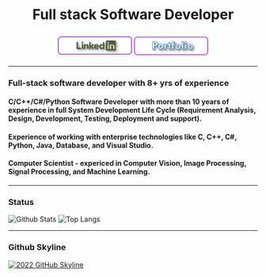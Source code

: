 <h1 align="center">Full stack Software Developer</h1>

###
<p align="center">
    <a href="https://www.linkedin.com/in/robert-johnson-2ab144221/" target="_blank" rel="noopener noreferrer"><img align="center" src="Assets/LinkedinBtn.png" width="150px" /></a>
    <a href="https://robjohn8989.github.io" target="_blank" rel="noopener noreferrer"><img align="center" src="Assets/PortfolioBtn.png" width="150px" /></a>
</p>

---
### Full-stack software developer with 8+ yrs of experience 
####   C/C++/C#/Python Software Developer with more than 10 years of experience in full System Development Life Cycle (Requirement Analysis, Design, Development, Testing, Deployment and support).
####   Experience of working with enterprise technologies like C, C++, C#, Python, Java, Database, and Visual Studio.
####   Computer Scientist - expericed in Computer Vision, Image Processing, Signal Processing, and Machine Learning.


---
### Status
![Github Stats](https://github-readme-stats.vercel.app/api?username=robjohn8989&count_private=true&show_icons=true&include_all_commits=true)
![Top Langs](https://github-readme-stats.vercel.app/api/top-langs/?username=robjohn8989&hide=TeX&layout=compact)

---
### Github Skyline
<a href="https://skyline.github.com/robjohn8989/2022" title="2022 GitHub Skyline"><img src="https://skyline.github.com/robjohn8989/2022.png" alt="2022 GitHub Skyline" width="50%" /></a>
